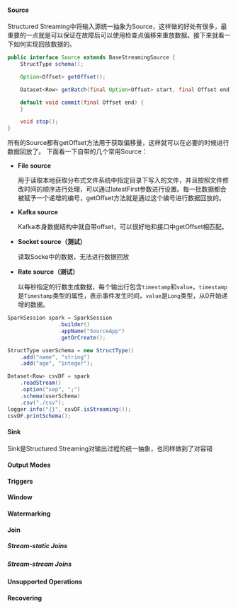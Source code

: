 #### Source
Structured Streaming中将输入源统一抽象为Source，这样做的好处有很多，最重要的一点就是可以保证在故障后可以使用检查点偏移来重放数据。接下来就看一下如何实现回放数据的。
```java
public interface Source extends BaseStreamingSource {
    StructType schema();

    Option<Offset> getOffset();

    Dataset<Row> getBatch(final Option<Offset> start, final Offset end);

    default void commit(final Offset end) {
    }

    void stop();
}
```
所有的Source都有getOffset方法用于获取偏移量，这样就可以在必要的时候进行数据回放了。
下面看一下自带的几个常用Source：
- **File source**

   用于读取本地获取分布式文件系统中指定目录下写入的文件，并且按照文件修改时间的顺序进行处理，可以通过latestFirst参数进行设置。每一批数据都会被赋予一个递增的编号，getOffset方法就是通过这个编号进行数据回放的。

- **Kafka source** 

   Kafka本身数据结构中就自带offset，可以很好地和接口中getOffset相匹配。

- **Socket source（测试）**

   读取Socke中的数据，无法进行数据回放

- **Rate source（测试）**

   以每秒指定的行数生成数据，每个输出行包含`timestamp`和`value`，`timestamp`是`Timestamp`类型的属性，表示事件发生时间，`value`是`Long`类型，从0开始递增的数据。
```java
SparkSession spark = SparkSession
                .builder()
                .appName("SourceApp")
                .getOrCreate();

StructType userSchema = new StructType()
    .add("name", "string")
    .add("age", "integer");

Dataset<Row> csvDF = spark
    .readStream()
    .option("sep", ";")
    .schema(userSchema)
    .csv("./csv");
logger.info("{}", csvDF.isStreaming());
csvDF.printSchema();
```

#### Sink

Sink是Structured Streaming对输出过程的统一抽象，也同样做到了对容错

#### Output Modes
#### Triggers
#### Window
#### Watermarking
#### Join
##### Stream-static Joins
##### Stream-stream Joins
#### Unsupported Operations
#### Recovering